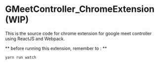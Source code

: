 # GMeetController_ChromeExtension (WIP)
This is the source code for chrome extension for google meet controller using ReactJS and Webpack.

** before running this extension, remember to : **

```
yarn run watch
```
